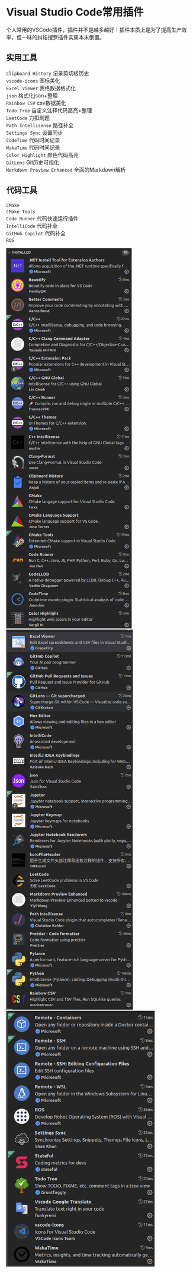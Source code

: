 # Visual Studio Code常用插件
个人常用的VSCode插件，插件并不是越多越好！插件本质上是为了提高生产效率，但一味的纠结搜罗插件实属本末倒置。

## 实用工具
`Clipboard History` 记录剪切板历史  
`vscode-icons` 图标美化  
`Excel Viewer` 表格数据格式化  
`json` 格式化json+整理  
`Rainbow CSV` csv数据美化  
`Todo Tree` 自定义注释代码高亮+整理  
`LeetCode` 力扣刷题  
`Path Intellisense` 路径补全  
`Settings Sync` 设置同步  
`CodeTime` 代码时间记录  
`WakaTime` 代码时间记录  
`Color Highlight` 颜色代码高亮  
`GitLens` Git历史可视化  
`Markdown Preview Enhanced` 全面的Markdown解析  


## 代码工具
`CMake`  
`CMake Tools`  
`Code Runner` 代码快速运行插件  
`IntelliCode` 代码补全  
`GitHub Copilot` 代码补全  
`ROS`  

![插件列表1](../images/09-vscode-extension1.png)  
![插件列表2](../images/09-vscode-extension2.png)  
![插件列表3](../images/09-vscode-extension3.png)  

